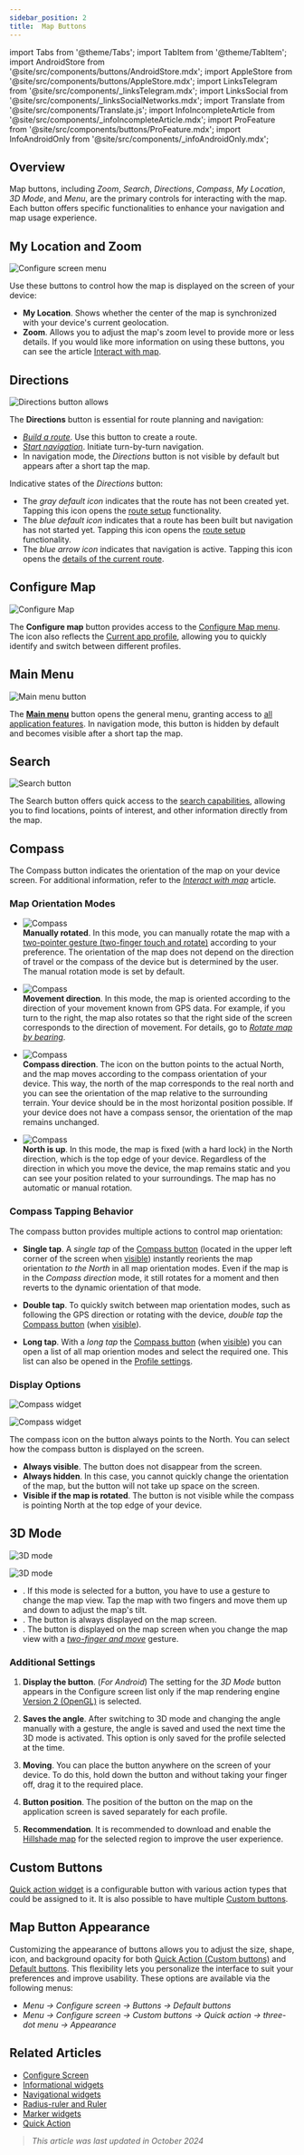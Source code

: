 ```yaml
---
sidebar_position: 2
title:  Map Buttons
---
```


import Tabs from '@theme/Tabs';
import TabItem from '@theme/TabItem';
import AndroidStore from '@site/src/components/buttons/AndroidStore.mdx';
import AppleStore from '@site/src/components/buttons/AppleStore.mdx';
import LinksTelegram from '@site/src/components/_linksTelegram.mdx';
import LinksSocial from '@site/src/components/_linksSocialNetworks.mdx';
import Translate from '@site/src/components/Translate.js';
import InfoIncompleteArticle from '@site/src/components/_infoIncompleteArticle.mdx';
import ProFeature from '@site/src/components/buttons/ProFeature.mdx';
import InfoAndroidOnly from '@site/src/components/_infoAndroidOnly.mdx';


## Overview

Map buttons, including *Zoom*, *Search*, *Directions*, *Compass*, *My Location*, *3D Mode*, and *Menu*, are the primary controls for interacting with the map. Each button offers specific functionalities to enhance your navigation and map usage experience.


## My Location and Zoom

![Configure screen menu](@site/static/img/widgets/location_zoom_buttons.png)

Use these buttons to control how the map is displayed on the screen of your device:

- **My Location**. Shows whether the center of the map is synchronized with your device's current geolocation.
- **Zoom**. Allows you to adjust the map's zoom level to provide more or less details.
If you would like more information on using these buttons, you can see the article [Interact with map](../map/interact-with-map.md#my-location-and-zoom).


## Directions

![Directions button allows](@site/static/img/widgets/directions_button_allows.png)

The **Directions** button is essential for route planning and navigation:

- [*Build a route*](../navigation/index.md). Use this button to create a route.
- [*Start navigation*](../navigation/index.md). Initiate turn-by-turn navigation.
- In navigation mode, the *Directions* button is not visible by default but appears after a short tap the map.

Indicative states of the *Directions* button:

- The *gray default icon* indicates that the route has not been created yet. Tapping this icon opens the [route setup](../navigation/setup/route-navigation.md) functionality.
- The *blue default icon* indicates that a route has been built but navigation has not started yet. Tapping this icon opens the [route setup](../navigation/setup/route-navigation.md#start--stop-navigation) functionality.
- The *blue arrow icon* indicates that navigation is active. Tapping this icon opens the [details of the current route](../navigation/setup/route-details.md).


## Configure Map

![Configure Map](@site/static/img/widgets/configure_map.png)

The **Configure map** button provides access to the [Configure Map menu](../map/configure-map-menu.md). The icon also reflects the [Current app profile](../personal/profiles.md), allowing you to quickly identify and switch between different profiles.


## Main Menu

![Main menu button](@site/static/img/widgets/main_menu_button.png)

The [**Main menu**](../start-with/main-menu.md) button opens the general menu, granting access to [all application features](../start-with/main-menu.md). In navigation mode, this button is hidden by default and becomes visible after a short tap the map.


## Search

![Search button](@site/static/img/widgets/search_button.png)

The Search button offers quick access to the [search capabilities](../search/index.md), allowing you to find locations, points of interest, and other information directly from the map.


## Compass

The Compass button indicates the orientation of the map on your device screen. For additional information, refer to the [*Interact with map*](../map/interact-with-map.md#map-orientation--compass) article.


### Map Orientation Modes

- ![Compass](@site/static/img/widgets/map_butt_manually_ios.png)  
**Manually rotated**. In this mode, you can manually rotate the map with a [two-pointer gesture (two-finger touch and rotate)](../map/interact-with-map.md#gestures) according to your preference. The orientation of the map does not depend on the direction of travel or the compass of the device but is determined by the user. The manual rotation mode is set by default.

- ![Compass](@site/static/img/widgets/map_butt_movem_dir_ios.png)  
**Movement direction**. In this mode, the map is oriented according to the direction of your movement known from GPS data. For example, if you turn to the right, the map also rotates so that the right side of the screen corresponds to the direction of movement. For details, go to [*Rotate map by bearing*](../map/interact-with-map#rotate-map-by-bearing).

- ![Compass](@site/static/img/widgets/map_butt_compas_dir_ios.png)  
**Compass direction**. The icon on the button points to the actual North, and the map moves according to the compass orientation of your device. This way, the north of the map corresponds to the real north and you can see the orientation of the map relative to the surrounding terrain. Your device should be in the most horizontal position possible. If your device does not have a compass sensor, the orientation of the map remains unchanged.

- ![Compass](@site/static/img/widgets/map_butt_north_up_ios.png)  
**North is up**. In this mode, the map is fixed (with a hard lock) in the North direction, which is the top edge of your device. Regardless of the direction in which you move the device, the map remains static and you can see your position related to your surroundings. The map has no automatic or manual rotation.

### Compass Tapping Behavior

The compass button provides multiple actions to control map orientation:

- **Single tap**. A *single tap* of the [Compass button](../widgets/map-buttons.md#compass) (located in the upper left corner of the screen when [visible](../widgets/map-buttons.md#display-options)) instantly reorients the map orientation *to the North* in all map orientation modes. Even if the map is in the *Compass direction* mode, it still rotates for a moment and then reverts to the dynamic orientation of that mode.

- **Double tap**. To quickly switch between map orientation modes, such as following the GPS direction or rotating with the device, *double tap* the [Compass button](../widgets/map-buttons.md#compass) (when [visible](../widgets/map-buttons.md#display-options)).

- **Long tap**. With a *long tap* the [Compass button](../widgets/map-buttons.md#compass) (when [visible](../widgets/map-buttons.md#display-options)) you can open a list of all map oriention modes and select the required one. This list can also be opened in the [Profile settings](../personal/profiles.md#appearance).


### Display Options

<Tabs groupId="operating-systems">

<TabItem value="android" label="Android">  

*<Translate android="true" ids="shared_string_menu,map_widget_config,shared_string_buttons,default_buttons,map_widget_compass"/>*

![Compass widget](@site/static/img/widgets/map_butt_compass_widg_andr.png)

</TabItem>

<TabItem value="ios" label="iOS">  

*<Translate ios="true" ids="shared_string_menu,layer_map_appearance,shared_string_buttons,default_buttons,map_widget_compass"/>*

![Compass widget](@site/static/img/widgets/map_butt_compass_widg_ios.png)

</TabItem>

</Tabs>

The compass icon on the button always points to the North. You can select how the compass button is displayed on the screen.

- **Always visible**. The button does not disappear from the screen.
- **Always hidden**. In this case, you cannot quickly change the orientation of the map, but the button will not take up space on the screen.
- **Visible if the map is rotated**. The button is not visible while the compass is pointing North at the top edge of your device.  


## 3D Mode

<Tabs groupId="operating-systems">

<TabItem value="android" label="Android">  

*<Translate android="true" ids="shared_string_menu,map_widget_config,shared_string_buttons,default_buttons,map_3d_mode_action"/>*  

![3D mode](@site/static/img/widgets/map_butt_3D_mode_andr.png)

</TabItem>

<TabItem value="ios" label="iOS">  

*<Translate android="true" ids="shared_string_menu,map_widget_config,shared_string_buttons,default_buttons,map_3d_mode_action"/>*  

![3D mode](@site/static/img/widgets/map_butt_3D_mode_ios.png)

</TabItem>

</Tabs>  

- *<Translate android="true" ids="shared_string_hidden"/>*. If this mode is selected for a button, you have to use a gesture to change the map view. Tap the map with two fingers and move them up and down to adjust the map's tilt.  
- *<Translate android="true" ids="shared_string_visible"/>*. The button is always displayed on the map screen.
- *<Translate android="true" ids="visible_in_3d_mode"/>*. The button is displayed on the map screen when you change the map view with a [*two-finger and move*](../map/interact-with-map.md#gestures) gesture.  

### Additional Settings  

1. **Display the button**. (*For Android*) The setting for the *3D Mode* button appears in the Configure screen list only if the map rendering engine [Version 2 (OpenGL)](../personal/global-settings.md#map-rendering-engine) is selected.

2. **Saves the angle**. After switching to 3D mode and changing the angle manually with a gesture, the angle is saved and used the next time the 3D mode is activated. This option is only saved for the profile selected at the time.

3. **Moving**. You can place the button anywhere on the screen of your device. To do this, hold down the button and without taking your finger off, drag it to the required place.

4. **Button position**. The position of the button on the map on the application screen is saved separately for each profile.

5. **Recommendation**. It is recommended to download and enable the [Hillshade map](../plugins/topography.md#configure-map-view) for the selected region to improve the user experience.


## Custom Buttons

[Quick action widget](./quick-action.md) is a configurable button with various action types that could be assigned to it. It is also possible to have multiple [Custom buttons](./quick-action.md#custom-buttons).


## Map Button Appearance

<InfoAndroidOnly/>

Customizing the appearance of buttons allows you to adjust the size, shape, icon, and background opacity for both [Quick Action (Custom buttons)](../widgets/quick-action.md#button-appearance) and [Default buttons](../widgets/configure-screen.md#button-appearance). This flexibility lets you personalize the interface to suit your preferences and improve usability. These options are available via the following menus:

- *Menu → Configure screen → Buttons → Default buttons*
- *Menu → Configure screen → Custom buttons → Quick action → three-dot menu → Appearance*


## Related Articles

- [Configure Screen](./configure-screen.md)
- [Informational widgets](./info-widgets.md)
- [Navigational widgets](./nav-widgets.md)
- [Radius-ruler and Ruler](./radius-ruler.md)
- [Marker widgets](./markers.md)
- [Quick Action](./quick-action.md)

> *This article was last updated in October 2024*
